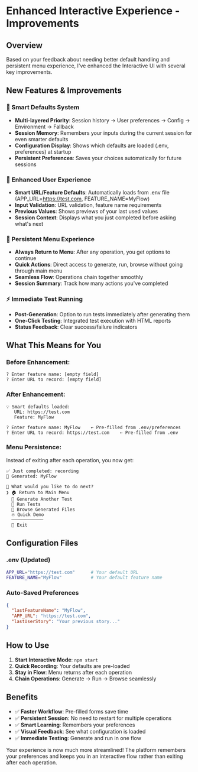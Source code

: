 # Enhanced Interactive Experience - Improvements

## Overview

Based on your feedback about needing better default handling and persistent menu experience, I've enhanced the Interactive UI with several key improvements.

## New Features & Improvements

### 🔧 Smart Defaults System

- **Multi-layered Priority**: Session history → User preferences → Config → Environment → Fallback
- **Session Memory**: Remembers your inputs during the current session for even smarter defaults
- **Configuration Display**: Shows which defaults are loaded (.env, preferences) at startup
- **Persistent Preferences**: Saves your choices automatically for future sessions

### 🎯 Enhanced User Experience

- **Smart URL/Feature Defaults**: Automatically loads from .env file (APP_URL=https://test.com, FEATURE_NAME=MyFlow)
- **Input Validation**: URL validation, feature name requirements
- **Previous Values**: Shows previews of your last used values
- **Session Context**: Displays what you just completed before asking what's next

### 🔄 Persistent Menu Experience

- **Always Return to Menu**: After any operation, you get options to continue
- **Quick Actions**: Direct access to generate, run, browse without going through main menu
- **Seamless Flow**: Operations chain together smoothly
- **Session Summary**: Track how many actions you've completed

### ⚡ Immediate Test Running

- **Post-Generation**: Option to run tests immediately after generating them
- **One-Click Testing**: Integrated test execution with HTML reports
- **Status Feedback**: Clear success/failure indicators

## What This Means for You

### Before Enhancement:

```
? Enter feature name: [empty field]
? Enter URL to record: [empty field]
```

### After Enhancement:

```
💡 Smart defaults loaded:
   URL: https://test.com
   Feature: MyFlow

? Enter feature name: MyFlow    ← Pre-filled from .env/preferences
? Enter URL to record: https://test.com    ← Pre-filled from .env
```

### Menu Persistence:

Instead of exiting after each operation, you now get:

```
✅ Just completed: recording
📁 Generated: MyFlow

🎯 What would you like to do next?
❯ 🏠 Return to Main Menu
  🚀 Generate Another Test
  🧪 Run Tests
  📁 Browse Generated Files
  🔥 Quick Demo
  ────────────
  🚪 Exit
```

## Configuration Files

### .env (Updated)

```bash
APP_URL="https://test.com"      # Your default URL
FEATURE_NAME="MyFlow"           # Your default feature name
```

### Auto-Saved Preferences

```json
{
  "lastFeatureName": "MyFlow",
  "APP_URL": "https://test.com",
  "lastUserStory": "Your previous story..."
}
```

## How to Use

1. **Start Interactive Mode**: `npm start`
2. **Quick Recording**: Your defaults are pre-loaded
3. **Stay in Flow**: Menu returns after each operation
4. **Chain Operations**: Generate → Run → Browse seamlessly

## Benefits

- ✅ **Faster Workflow**: Pre-filled forms save time
- ✅ **Persistent Session**: No need to restart for multiple operations
- ✅ **Smart Learning**: Remembers your preferences
- ✅ **Visual Feedback**: See what configuration is loaded
- ✅ **Immediate Testing**: Generate and run in one flow

Your experience is now much more streamlined! The platform remembers your preferences and keeps you in an interactive flow rather than exiting after each operation.
